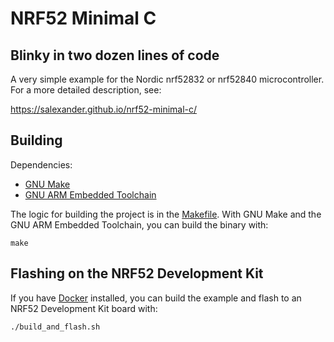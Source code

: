 # NRF52 Minimal C
## Blinky in two dozen lines of code

A very simple example for the Nordic nrf52832 or nrf52840 microcontroller. For a more detailed description, see:

https://salexander.github.io/nrf52-minimal-c/

## Building

Dependencies:
-  [GNU Make](https://www.gnu.org/software/make/)
-  [GNU ARM Embedded Toolchain](https://launchpad.net/gcc-arm-embedded)

The logic for building the project is in the [Makefile](https://github.com/sAlexander/nrf52-minimal-c/blob/master/Makefile). With GNU Make and the GNU ARM Embedded Toolchain, you can build the binary with:

```
make
```

## Flashing on the NRF52 Development Kit

If you have [Docker](https://www.docker.com/) installed, you can build the example and flash to an NRF52 Development Kit board with:

```
./build_and_flash.sh
```


